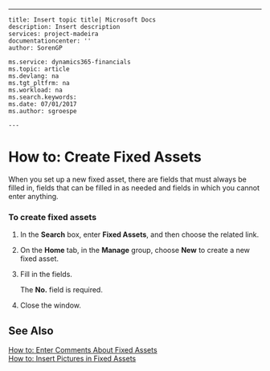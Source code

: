 ---
    title: Insert topic title| Microsoft Docs
    description: Insert description
    services: project-madeira
    documentationcenter: ''
    author: SorenGP

    ms.service: dynamics365-financials
    ms.topic: article
    ms.devlang: na
    ms.tgt_pltfrm: na
    ms.workload: na
    ms.search.keywords:
    ms.date: 07/01/2017
    ms.author: sgroespe

    ---
# How to: Create Fixed Assets
When you set up a new fixed asset, there are fields that must always be filled in, fields that can be filled in as needed and fields in which you cannot enter anything.  
  
### To create fixed assets  
  
1.  In the **Search** box, enter **Fixed Assets**, and then choose the related link.  
  
2.  On the **Home** tab, in the **Manage** group, choose **New** to create a new fixed asset.  
  
3.  Fill in the fields.  
  
     The **No.** field is required.  
  
4.  Close the window.  
  
## See Also  
 [How to: Enter Comments About Fixed Assets](../Finance/how-to-enter-comments-about-fixed-assets.md)   
 [How to: Insert Pictures in Fixed Assets](../Finance/how-to-insert-pictures-in-fixed-assets.md)